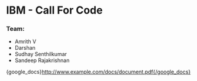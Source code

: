 # IBM - Call For Code

### Team:

-   Amrith V
-   Darshan
-   Sudhay Senthilkumar
-   Sandeep Rajakrishnan

{google_docs}http://www.example.com/docs/document.pdf{/google_docs}

